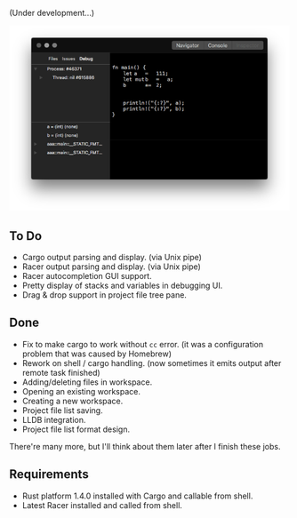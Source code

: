 





(Under development...)


![](Preview.png)






To Do
-----
- Cargo output parsing and display. (via Unix pipe)
- Racer output parsing and display. (via Unix pipe)
- Racer autocompletion GUI support.
- Pretty display of stacks and variables in debugging UI.
- Drag & drop support in project file tree pane.

Done
----
- Fix to make cargo to work without `cc` error. (it was a configuration problem that was caused by Homebrew)
- Rework on shell / cargo handling. (now sometimes it emits output after remote task finished)
- Adding/deleting files in workspace.
- Opening an existing workspace.
- Creating a new workspace.
- Project file list saving.
- LLDB integration.
- Project file list format design.


There're many more, but I'll think about them later after I finish these jobs.







Requirements
------------
- Rust platform 1.4.0 installed with Cargo and callable from shell.
- Latest Racer installed and called from shell.












